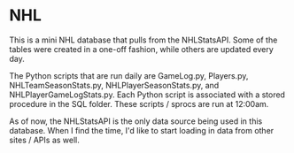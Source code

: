# NHL
This is a mini NHL database that pulls from the NHLStatsAPI. Some of the tables were created in a one-off fashion, while others are updated every day. 

The Python scripts that are run daily are GameLog.py, Players.py, NHLTeamSeasonStats.py, NHLPlayerSeasonStats.py, and NHLPlayerGameLogStats.py. Each Python script is associated with a stored procedure in the SQL folder. These scripts / sprocs are run at 12:00am.

As of now, the NHLStatsAPI is the only data source being used in this database. When I find the time, I'd like to start loading in data from other sites / APIs as well. 

